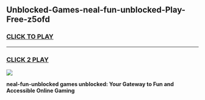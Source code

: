 
## Unblocked-Games-neal-fun-unblocked-Play-Free-z5ofd
<h3>
<a href="https://premium76.site?title=neal-fun-unblocked&ref=24M">CLICK TO PLAY</a></h3>
<hr>

<h3>
<a href="https://premium76.site?title=neal-fun-unblocked&ref=24M">CLICK 2 PLAY</a>
  
</h3>

<a href="https://premium76.site?title=neal-fun-unblocked&ref=24M"><img src="https://clearcache.store/games.png"></a>


**neal-fun-unblocked games unblocked: Your Gateway to Fun and Accessible Online Gaming**
